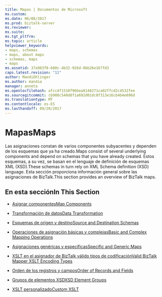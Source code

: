 ```yaml
---
title: Mapas | Documentos de Microsoft
ms.custom: 
ms.date: 06/08/2017
ms.prod: biztalk-server
ms.reviewer: 
ms.suite: 
ms.tgt_pltfrm: 
ms.topic: article
helpviewer_keywords:
- maps, schemas
- maps, about maps
- schemas, maps
- maps
ms.assetid: 37a983f8-680c-4b32-926d-0bb26e167fd3
caps.latest.revision: "11"
author: MandiOhlinger
ms.author: mandia
manager: anneta
ms.openlocfilehash: afcc4f1510f96bea8148271ca02ffcd2c4532fee
ms.sourcegitcommit: cb908c540d8f1a692d01dc8f313e16cb4b4e696d
ms.translationtype: MT
ms.contentlocale: es-ES
ms.lasthandoff: 09/20/2017
---
```

# <a name="maps"></a><span data-ttu-id="7ffad-102">Mapas</span><span class="sxs-lookup"><span data-stu-id="7ffad-102">Maps</span></span>
<span data-ttu-id="7ffad-103">Las asignaciones constan de varios componentes subyacentes y dependen de los esquemas que ya ha creado.</span><span class="sxs-lookup"><span data-stu-id="7ffad-103">Maps consist of several underlying components and depend on schemas that you have already created.</span></span> <span data-ttu-id="7ffad-104">Estos esquemas, a su vez, se basan en el lenguaje de definición de esquemas XML (XSD).</span><span class="sxs-lookup"><span data-stu-id="7ffad-104">These schemas in turn rely on XML Schema definition (XSD) language.</span></span> <span data-ttu-id="7ffad-105">Esta sección proporciona información general sobre las asignaciones de BizTalk.</span><span class="sxs-lookup"><span data-stu-id="7ffad-105">This section provides an overview of BizTalk maps.</span></span>  
  
## <a name="in-this-section"></a><span data-ttu-id="7ffad-106">En esta sección</span><span class="sxs-lookup"><span data-stu-id="7ffad-106">In This Section</span></span>  
  
-   [<span data-ttu-id="7ffad-107">Asignar componentes</span><span class="sxs-lookup"><span data-stu-id="7ffad-107">Map Components</span></span>](../core/map-components.md)  
  
-   [<span data-ttu-id="7ffad-108">Transformación de datos</span><span class="sxs-lookup"><span data-stu-id="7ffad-108">Data Transformation</span></span>](../core/data-transformation.md)  
  
-   [<span data-ttu-id="7ffad-109">Esquemas de origen y destino</span><span class="sxs-lookup"><span data-stu-id="7ffad-109">Source and Destination Schemas</span></span>](../core/source-and-destination-schemas.md)  
  
-   [<span data-ttu-id="7ffad-110">Operaciones de asignación básicas y complejas</span><span class="sxs-lookup"><span data-stu-id="7ffad-110">Basic and Complex Mapping Operations</span></span>](../core/basic-and-complex-mapping-operations.md)  
  
-   [<span data-ttu-id="7ffad-111">Asignaciones genéricas y específicas</span><span class="sxs-lookup"><span data-stu-id="7ffad-111">Specific and Generic Maps</span></span>](../core/specific-and-generic-maps.md)  
  
-   [<span data-ttu-id="7ffad-112">XSLT en el asignador de BizTalk válido tipos de codificación</span><span class="sxs-lookup"><span data-stu-id="7ffad-112">Valid BizTalk Mapper XSLT Encoding Types</span></span>](../core/valid-biztalk-mapper-xslt-encoding-types.md)  
  
-   [<span data-ttu-id="7ffad-113">Orden de los registros y campos</span><span class="sxs-lookup"><span data-stu-id="7ffad-113">Order of Records and Fields</span></span>](../core/order-of-records-and-fields.md)  
  
-   [<span data-ttu-id="7ffad-114">Grupos de elementos XSD</span><span class="sxs-lookup"><span data-stu-id="7ffad-114">XSD Element Groups</span></span>](../core/xsd-element-groups.md)  
  
-   [<span data-ttu-id="7ffad-115">XSLT personalizado</span><span class="sxs-lookup"><span data-stu-id="7ffad-115">Custom XSLT</span></span>](../core/custom-xslt.md)